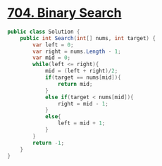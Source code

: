 # [704. Binary Search](https://leetcode.com/problems/binary-search/description/)

```csharp
public class Solution {
    public int Search(int[] nums, int target) {
        var left = 0;
        var right = nums.Length - 1;
        var mid = 0;
        while(left <= right){
            mid = (left + right)/2;
            if(target == nums[mid]){
                return mid;
            }
            else if(target < nums[mid]){
                right = mid - 1;
            }
            else{
                left = mid + 1;
            }
        }
        return -1;
    }
}
```
